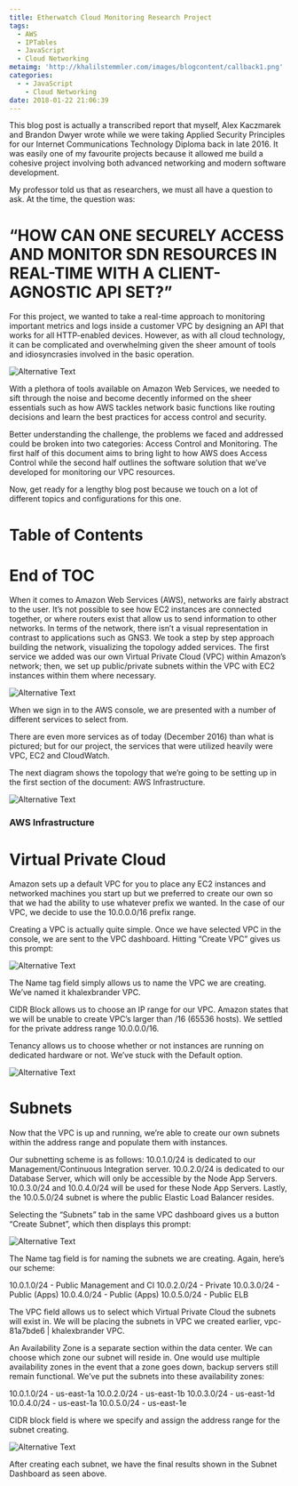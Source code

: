 ```yaml
---
title: Etherwatch Cloud Monitoring Research Project
tags:
  - AWS
  - IPTables
  - JavaScript
  - Cloud Networking
metaimg: 'http://khalilstemmler.com/images/blogcontent/callback1.png'
categories:
  - - JavaScript
    - Cloud Networking
date: 2018-01-22 21:06:39
---
```


This blog post is actually a transcribed report that myself, Alex Kaczmarek and Brandon Dwyer wrote while we were taking Applied Security Principles for our Internet Communications Technology Diploma back in late 2016. It was easily one of my favourite projects because it allowed me build a cohesive project involving both advanced networking and modern software development.

<!-- more --> 

My professor told us that as researchers, we must all have a question to ask. At the time, the question was:

# “HOW CAN ONE SECURELY ACCESS AND MONITOR SDN RESOURCES IN REAL-TIME WITH A CLIENT-AGNOSTIC API SET?”

For this project, we wanted to take a real-time approach to monitoring important metrics and logs inside a customer VPC by designing an API that works for all HTTP-enabled devices. However, as with all cloud technology, it can be complicated and overwhelming given the sheer amount of tools and idiosyncrasies involved in the basic operation.

![Alternative Text](/images/blogcontent/cloud-monitoring/1.JPG "Alt text")

With a plethora of tools available on Amazon Web Services, we needed to sift through the noise and become decently informed on the sheer essentials such as how AWS tackles network basic functions like routing decisions and learn the best practices for access control and security.

Better understanding the challenge, the problems we faced and addressed could be broken into two categories: Access Control and Monitoring. The first half of this document aims to bring light to how AWS does Access Control while the second half outlines the software solution that we’ve developed for monitoring our VPC resources.

Now, get ready for a lengthy blog post because we touch on a lot of different topics and configurations for this one.

# Table of Contents

# End of TOC

When it comes to Amazon Web Services (AWS), networks are fairly abstract to the user. It’s not possible to see how EC2 instances are connected together, or where routers exist that allow us to send information to other networks. In terms of the network, there isn’t a visual representation in contrast to applications such as GNS3. We took a step by step approach building the network, visualizing the topology added services. The first service we added was our own Virtual Private Cloud (VPC) within Amazon’s network; then, we set up public/private subnets within the VPC with EC2 instances within them where necessary.

![Alternative Text](/images/blogcontent/cloud-monitoring/2.JPG "Alt text")

When we sign in to the AWS console, we are presented with a number of different services to select from.

There are even more services as of today (December 2016) than what is pictured; but for our project, the services that were utilized heavily were VPC, EC2 and CloudWatch. 

The next diagram shows the topology that we’re going to be setting up in the first section of the document: AWS Infrastructure.

![Alternative Text](/images/blogcontent/cloud-monitoring/3.JPG "Alt text")

### AWS Infrastructure
# Virtual Private Cloud

Amazon sets up a default VPC for you to place any EC2 instances and networked machines you start up but we preferred to create our own so that we had the ability to use whatever prefix we wanted. In the case of our VPC, we decide to use the 10.0.0.0/16 prefix range. 

Creating a VPC is actually quite simple. Once we have selected VPC in the console, we are sent to the VPC dashboard. Hitting “Create VPC” gives us this prompt:

![Alternative Text](/images/blogcontent/cloud-monitoring/4.JPG "Alt text")

The Name tag field simply allows us to name the VPC we are creating. We’ve named it khalexbrander VPC. 

CIDR Block allows us to choose an IP range for our VPC. Amazon states that we will be unable to create VPC’s larger than /16 (65536 hosts). We settled for the private address range 10.0.0.0/16. 

Tenancy allows us to choose whether or not instances are running on dedicated hardware or not. We’ve stuck with the Default option.

![Alternative Text](/images/blogcontent/cloud-monitoring/5.JPG "Alt text")

# Subnets

Now that the VPC is up and running, we’re able to create our own subnets within the address range and populate them with instances.

Our subnetting scheme is as follows: 10.0.1.0/24 is dedicated to our Management/Continuous Integration server. 10.0.2.0/24 is dedicated to our Database Server, which will only be accessible by the Node App Servers. 10.0.3.0/24 and 10.0.4.0/24 will be used for these Node App Servers. Lastly, the 10.0.5.0/24 subnet is where the public Elastic Load Balancer resides.

Selecting the “Subnets” tab in the same VPC dashboard gives us a button “Create Subnet”, which then displays this prompt: 

![Alternative Text](/images/blogcontent/cloud-monitoring/6.JPG "Alt text")

The Name tag field is for naming the subnets we are creating. Again, here’s our scheme:

10.0.1.0/24 - Public Management and CI
10.0.2.0/24 - Private
10.0.3.0/24 - Public (Apps)
10.0.4.0/24 - Public (Apps)
10.0.5.0/24 - Public ELB

The VPC field allows us to select which Virtual Private Cloud the subnets will exist in. We will be placing the subnets in VPC we created earlier, vpc-81a7bde6 | khalexbrander VPC. 

An Availability Zone is a separate section within the data center. We can choose which zone our subnet will reside in. One would use multiple availability zones in the event that a zone goes down, backup servers still remain functional. We’ve put the subnets into these availability zones:

10.0.1.0/24 - us-east-1a
10.0.2.0/24 - us-east-1b
10.0.3.0/24 - us-east-1d
10.0.4.0/24 - us-east-1a
10.0.5.0/24 - us-east-1e

CIDR block field is where we specify and assign the address range for the subnet creating. 

![Alternative Text](/images/blogcontent/cloud-monitoring/7.JPG "Alt text")

After creating each subnet, we have the final results shown in the Subnet Dashboard as seen above.


















